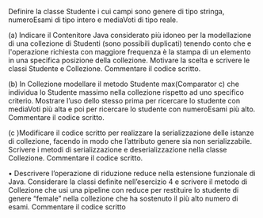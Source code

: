 Definire la classe Studente i cui campi sono genere di tipo stringa, numeroEsami di tipo intero e mediaVoti di tipo reale.  

(a) Indicare il Contenitore Java considerato più idoneo per la modellazione di una collezione di Studenti (sono possibili duplicati) tenendo conto che e l'operazione richiesta con maggiore frequenza è la stampa di un elemento in una specifica posizione della collezione. Motivare la scelta e scrivere le classi Studente e Collezione.  Commentare il codice scritto.   

(b) In Collezione modellare il metodo Studente max(Comparator c) che individua lo Studente massimo nella collezione rispetto ad uno specifico criterio. Mostrare l’uso dello stesso prima per ricercare lo studente con mediaVoti più alta e poi per ricercare lo studente con numeroEsami più alto. Commentare il codice scritto.   

(c )Modificare il codice scritto per realizzare la serializzazione delle istanze di collezione, facendo in modo che l’attributo genere sia non serializzabile. Scrivere i metodi di serializzazione e deserializzazione nella classe Collezione. Commentare il codice scritto.

• Descrivere l’operazione di riduzione reduce nella estensione funzionale di Java. Considerare la classi definite nell’esercizio 4 e scrivere il metodo di Collezione che usi una pipeline con reduce per restituire lo studente di genere “female” nella collezione che ha sostenuto il più alto numero di esami. Commentare il codice scritto
